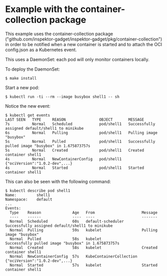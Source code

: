 # Example with the container-collection package

This example uses the container-collection package
("github.com/inspektor-gadget/inspektor-gadget/pkg/container-collection") in order to be
notified when a new container is started and to attach the OCI config.json as a
Kubernetes event.

This uses a DaemonSet: each pod will only monitor containers locally.

To deploy the DaemonSet:
```
$ make install
```

Start a new pod:
```
$ kubectl run -ti --rm --image busybox shell1 -- sh
```

Notice the new event:
```
$ kubectl get events
LAST SEEN   TYPE     REASON               OBJECT       MESSAGE
7s          Normal   Scheduled            pod/shell1   Successfully assigned default/shell1 to minikube
6s          Normal   Pulling              pod/shell1   Pulling image "busybox"
5s          Normal   Pulled               pod/shell1   Successfully pulled image "busybox" in 1.675873757s
5s          Normal   Created              pod/shell1   Created container shell1
4s          Normal   NewContainerConfig   pod/shell1   {"ociVersion":"1.0.2-dev",...}
4s          Normal   Started              pod/shell1   Started container shell1

```

This can also be seen with the following command:
```
$ kubectl describe pod shell1
Name:         shell1
Namespace:    default
...
Events:
  Type    Reason              Age   From                     Message
  ----    ------              ----  ----                     -------
  Normal  Scheduled           60s   default-scheduler        Successfully assigned default/shell1 to minikube
  Normal  Pulling             59s   kubelet                  Pulling image "busybox"
  Normal  Pulled              58s   kubelet                  Successfully pulled image "busybox" in 1.675873757s
  Normal  Created             58s   kubelet                  Created container shell1
  Normal  NewContainerConfig  57s   KubeContainerCollection  {"ociVersion":"1.0.2-dev",...}
  Normal  Started             57s   kubelet                  Started container shell1

```
